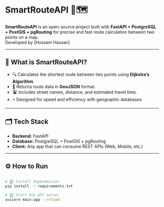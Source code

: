 # SmartRouteAPI 🚦🗺️

**SmartRouteAPI** is an open-source project built with **FastAPI + PostgreSQL + PostGIS + pgRouting** for precise and fast route calculation between two points on a map.  
Developed by [Hossam Hassan]

---

## 🚀 What is SmartRouteAPI?

- 🔍 Calculates the shortest route between two points using **Dijkstra’s Algorithm**.
- 📡 Returns route data in **GeoJSON** format.
- 🛣️ Includes street names, distance, and estimated travel time.
- ⚡ Designed for speed and efficiency with geographic databases.

---

## 🗂️ Tech Stack

- **Backend:** FastAPI
- **Database:** PostgreSQL + PostGIS + pgRouting
- **Client:** Any app that can consume REST APIs (Web, Mobile, etc.)

---

## ⚙️ How to Run

```bash

# 2️⃣ Install dependencies
pip install -r requirements.txt

# 3️⃣ Start the API server
uvicorn main:app --reload
